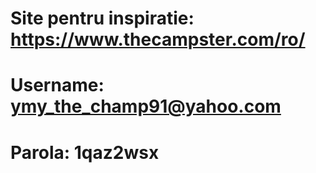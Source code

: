# Site pentru inspiratie:  https://www.thecampster.com/ro/
# Username: ymy_the_champ91@yahoo.com
# Parola: 1qaz2wsx